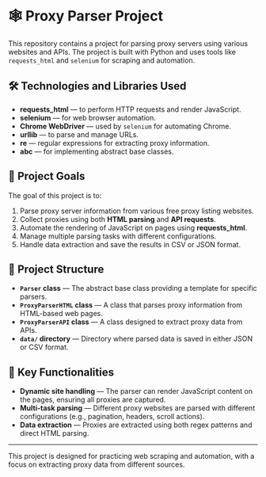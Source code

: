 # 🕸️ Proxy Parser Project

This repository contains a project for parsing proxy servers using various websites and APIs. The project is built with Python and uses tools like `requests_html` and `selenium` for scraping and automation.

## 🛠️ Technologies and Libraries Used

- **requests_html** — to perform HTTP requests and render JavaScript.
- **selenium** — for web browser automation.
- **Chrome WebDriver** — used by `selenium` for automating Chrome.
- **urllib** — to parse and manage URLs.
- **re** — regular expressions for extracting proxy information.
- **abc** — for implementing abstract base classes.

## 🎯 Project Goals

The goal of this project is to:

1. Parse proxy server information from various free proxy listing websites.
2. Collect proxies using both **HTML parsing** and **API requests**.
3. Automate the rendering of JavaScript on pages using **requests_html**.
4. Manage multiple parsing tasks with different configurations.
5. Handle data extraction and save the results in CSV or JSON format.

## 📂 Project Structure

- **`Parser` class** — The abstract base class providing a template for specific parsers.
- **`ProxyParserHTML` class** — A class that parses proxy information from HTML-based web pages.
- **`ProxyParserAPI` class** — A class designed to extract proxy data from APIs.
- **`data/` directory** — Directory where parsed data is saved in either JSON or CSV format.

## 🚀 Key Functionalities

- **Dynamic site handling** — The parser can render JavaScript content on the pages, ensuring all proxies are captured.
- **Multi-task parsing** — Different proxy websites are parsed with different configurations (e.g., pagination, headers, scroll actions).
- **Data extraction** — Proxies are extracted using both regex patterns and direct HTML parsing.

---

This project is designed for practicing web scraping and automation, with a focus on extracting proxy data from different sources.
